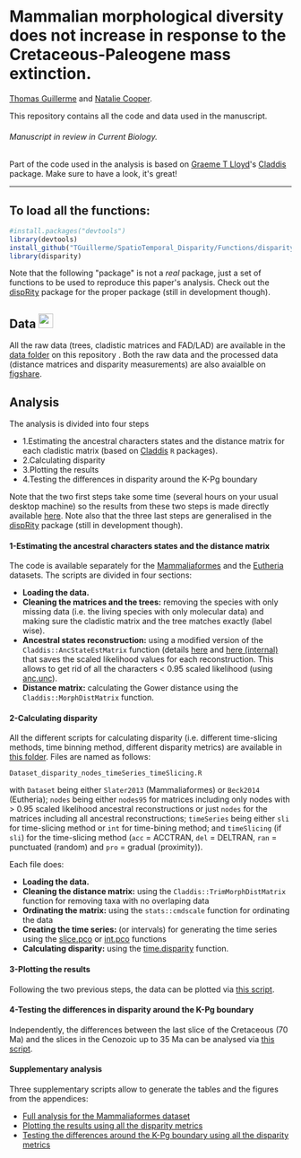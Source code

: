 # Mammalian morphological diversity does not increase in response to the Cretaceous-Paleogene mass extinction.
[Thomas Guillerme](http://tguillerme.github.io) and [Natalie Cooper](http://nhcooper123.github.io/).

This repository contains all the code and data used in the manuscript.
###### Manuscript in review in Current Biology.
Part of the code used in the analysis is based on [Graeme T Lloyd](http://graemetlloyd.com/)'s [Claddis](https://github.com/graemetlloyd/Claddis) package. Make sure to have a look, it's great!

-------

To load all the functions:
------------------
```r
#install.packages("devtools")
library(devtools)
install_github("TGuillerme/SpatioTemporal_Disparity/Functions/disparity")
library(disparity)
```
Note that the following "package" is not a *real* package, just a set of functions to be used to reproduce this paper's analysis. Check out the [dispRity](https://github.com/TGuillerme/dispRity) package for the proper package (still in development though).

## Data <a href="http://figshare.com/articles/Mammalian_morphological_diversity_does_not_increase_in_response_to_the_Cretaceous_Paleogene_mass_extinction_and_the_extinction_of_the_non_avian_dinosaurs_/1539545"><img src="http://tguillerme.github.io/images/logo-FS.png" height="26" widht="26"/></a> 
All the raw data (trees, cladistic matrices and FAD/LAD) are available in the [data folder](https://github.com/TGuillerme/SpatioTemporal_Disparity/tree/master/Data) on this repository . Both the raw data and the processed data (distance matrices and disparity measurements) are also avaialble on [figshare](http://figshare.com/articles/Mammalian_morphological_diversity_does_not_increase_in_response_to_the_Cretaceous_Paleogene_mass_extinction_and_the_extinction_of_the_non_avian_dinosaurs_/1539545). 

## Analysis

The analysis is divided into four steps
* 1.Estimating the ancestral characters states and the distance matrix for each cladistic matrix (based on [Claddis](https://cran.r-project.org/web/packages/Claddis/) `R` packages).
* 2.Calculating disparity
* 3.Plotting the results
* 4.Testing the differences in disparity around the K-Pg boundary

Note that the two first steps take some time (several hours on your usual desktop machine) so the results from these two steps is made directly available [here](http://figshare.com/articles/Mammalian_morphological_diversity_does_not_increase_in_response_to_the_Cretaceous_Paleogene_mass_extinction_and_the_extinction_of_the_non_avian_dinosaurs_/1539545).
Note also that the three last steps are generalised in the [dispRity](https://github.com/TGuillerme/dispRity) package (still in development though).

#### 1-Estimating the ancestral characters states and the distance matrix
The code is available separately for the [Mammaliaformes](https://github.com/TGuillerme/SpatioTemporal_Disparity/blob/master/Analysis/Data_setups/Data_setup_Slater_claddis.R) and the [Eutheria](https://github.com/TGuillerme/SpatioTemporal_Disparity/blob/master/Analysis/Data_setups/Data_setup_Beck_Claddis.R) datasets. The scripts are divided in four sections:
* **Loading the data.**
* **Cleaning the matrices and the trees:** removing the species with only missing data (i.e. the living species with only molecular data) and making sure the cladistic matrix and the tree matches exactly (label wise).
* **Ancestral states reconstruction:** using a modified version of the `Claddis::AncStateEstMatrix` function (details [here](https://github.com/TGuillerme/SpatioTemporal_Disparity/blob/master/Functions/disparity/R/anc.state.R) and [here (internal)](https://github.com/TGuillerme/SpatioTemporal_Disparity/blob/master/Functions/disparity/R/anc.state_fun.R) that saves the scaled likelihood values for each reconstruction. This allows to get rid of all the characters < 0.95 scaled likelihood (using [anc.unc](https://github.com/TGuillerme/SpatioTemporal_Disparity/blob/master/Functions/disparity/R/anc.unc.R)).
* **Distance matrix:** calculating the Gower distance using the `Claddis::MorphDistMatrix` function.

#### 2-Calculating disparity
All the different scripts for calculating disparity (i.e. different time-slicing methods, time binning method, different disparity metrics) are available in [this folder](https://github.com/TGuillerme/SpatioTemporal_Disparity/tree/master/Analysis/Disparity_calculations). Files are named as follows:
```
Dataset_disparity_nodes_timeSeries_timeSlicing.R
```
with `Dataset` being either `Slater2013` (Mammaliaformes) or `Beck2014` (Eutheria); `nodes` being either `nodes95` for matrices including only nodes with > 0.95 scaled likelihood ancestral reconstructions or just `nodes` for the matrices including all ancestral reconstructions; `timeSeries` being either `sli` for time-slicing method or `int` for time-bining method; and `timeSlicing` (if `sli`) for the time-slicing method (`acc` = ACCTRAN, `del` = DELTRAN, `ran` = punctuated (random) and `pro` = gradual (proximity)).

Each file does:
* **Loading the data.**
* **Cleaning the distance matrix:** using the `Claddis::TrimMorphDistMatrix` function for removing taxa with no overlaping data
* **Ordinating the matrix:** using the `stats::cmdscale` function for ordinating the data
* **Creating the time series:** (or intervals) for generating the time series using the [slice.pco](https://github.com/TGuillerme/SpatioTemporal_Disparity/blob/master/Functions/disparity/R/slice.pco.R) or [int.pco](https://github.com/TGuillerme/SpatioTemporal_Disparity/blob/master/Functions/disparity/R/int.pco.R) functions
* **Calculating disparity:** using the [time.disparity](https://github.com/TGuillerme/SpatioTemporal_Disparity/blob/master/Functions/disparity/R/time.disparity.R) function.

#### 3-Plotting the results
Following the two previous steps, the data can be plotted via [this script](https://github.com/TGuillerme/SpatioTemporal_Disparity/blob/master/Analysis/Disparity_analysis.R).

#### 4-Testing the differences in disparity around the K-Pg boundary
Independently, the differences between the last slice of the Cretaceous (70 Ma) and the slices in the Cenozoic up to 35 Ma can be analysed via [this script](https://github.com/TGuillerme/SpatioTemporal_Disparity/blob/master/Analysis/Disparity_statistics.R).

#### Supplementary analysis
Three supplementary scripts allow to generate the tables and the figures from the appendices:
* [Full analysis for the Mammaliaformes dataset](https://github.com/TGuillerme/SpatioTemporal_Disparity/blob/master/Analysis/Supplementary_Slater_full.R)
* [Plotting the results using all the disparity metrics](https://github.com/TGuillerme/SpatioTemporal_Disparity/blob/master/Analysis/Supplementary_results.R)
* [Testing the differences around the K-Pg boundary using all the disparity metrics](https://github.com/TGuillerme/SpatioTemporal_Disparity/blob/master/Analysis/Supplementary_results.R)
